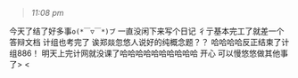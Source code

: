 >*11:08 pm*

今天了结了好多事`o(*￣▽￣*)ブ`
一直没闲下来写个日记
彳亍基本完工了就差一个答辩文档
计组也考完了
诶郑燚忽悠人说好的纯概念题？？
哈哈哈哈反正结束了计组886！
明天上完计网就没课了哈哈哈哈哈哈哈哈哈哈
开心
可以慢悠悠做其他事了> <